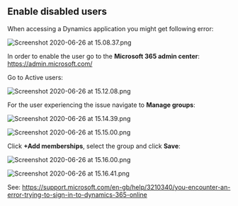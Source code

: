 ## Enable disabled users

When accessing a Dynamics application you might get following error:

![Screenshot 2020-06-26 at 15.08.37.png](/.attachments/Screenshot%202020-06-26%20at%2015.08.37-646b0f01-6064-43f9-95cd-12d54dd84c6f.png)

In order to enable the user go to the **Microsoft 365 admin center**: https://admin.microsoft.com/

Go to Active users:

![Screenshot 2020-06-26 at 15.12.08.png](/.attachments/Screenshot%202020-06-26%20at%2015.12.08-0cdb8e64-0138-49ca-b5d3-64b4b8f58a21.png)


For the user experiencing the issue navigate to **Manage groups**:

![Screenshot 2020-06-26 at 15.14.39.png](/.attachments/Screenshot%202020-06-26%20at%2015.14.39-4fb1e4f1-544e-43b6-b7c9-e062a2ed4eae.png)

![Screenshot 2020-06-26 at 15.15.00.png](/.attachments/Screenshot%202020-06-26%20at%2015.15.00-24ad52ee-2b84-4a03-be47-4d0ef196b708.png)

Click **+Add memberships**, select the group and click **Save**:

![Screenshot 2020-06-26 at 15.16.00.png](/.attachments/Screenshot%202020-06-26%20at%2015.16.00-a12eef1e-8181-4503-92c3-fe2857081fdf.png)

![Screenshot 2020-06-26 at 15.16.41.png](/.attachments/Screenshot%202020-06-26%20at%2015.16.41-815e958e-f6ec-4287-9b0c-65e11bbc4060.png)



See:
https://support.microsoft.com/en-gb/help/3210340/you-encounter-an-error-trying-to-sign-in-to-dynamics-365-online

